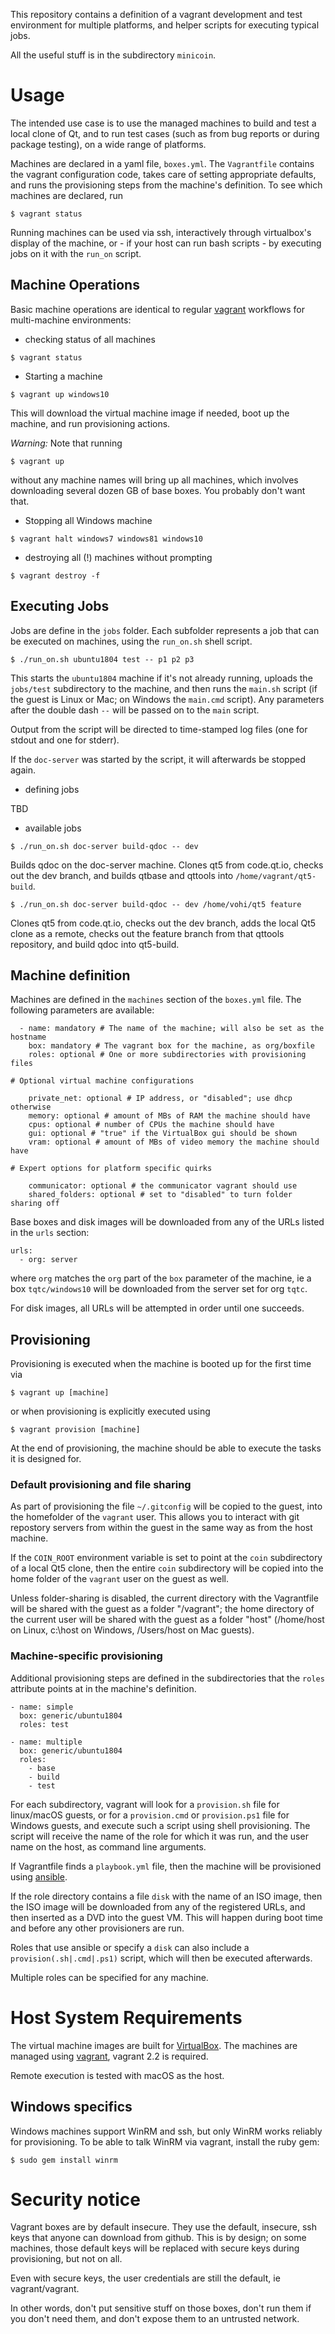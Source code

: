 This repository contains a definition of a vagrant development and test
environment for multiple platforms, and helper scripts for executing typical
jobs.

All the useful stuff is in the subdirectory `minicoin`.

# Usage

The intended use case is to use the managed machines to build and test a local
clone of Qt, and to run test cases (such as from bug reports or during package
testing), on a wide range of platforms.

Machines are declared in a yaml file, `boxes.yml`. The `Vagrantfile` contains
the vagrant configuration code, takes care of setting appropriate defaults, and
runs the provisioning steps from the machine's definition. To see which machines
are declared, run

`$ vagrant status`

Running machines can be used via ssh, interactively through virtualbox's display
of the machine, or - if your host can run bash scripts - by executing jobs on
it with the `run_on` script.

## Machine Operations

Basic machine operations are identical to regular [vagrant](vagrantup.com)
workflows for multi-machine environments:

* checking status of all machines

`$ vagrant status`

* Starting a machine

`$ vagrant up windows10`

This will download the virtual machine image if needed, boot up the machine,
and run provisioning actions.

*Warning:* Note that running

`$ vagrant up`

without any machine names will bring up all machines, which involves downloading
several dozen GB of base boxes. You probably don't want that.

* Stopping all Windows machine

`$ vagrant halt windows7 windows81 windows10`

* destroying all (!) machines without prompting

`$ vagrant destroy -f`

## Executing Jobs

Jobs are define in the `jobs` folder. Each subfolder represents a job that can
be executed on machines, using the `run_on.sh` shell script.

`$ ./run_on.sh ubuntu1804 test -- p1 p2 p3`

This starts the `ubuntu1804` machine if it's not already running, uploads the
`jobs/test` subdirectory to the machine, and then runs the `main.sh` script
(if the guest is Linux or Mac; on Windows the `main.cmd` script).
Any parameters after the double dash `--` will be passed on to the `main`
script.

Output from the script will be directed to time-stamped log files (one for
stdout and one for stderr).

If the `doc-server` was started by the script, it will afterwards be stopped
again.

* defining jobs

TBD

* available jobs

`$ ./run_on.sh doc-server build-qdoc -- dev`

Builds qdoc on the doc-server machine. Clones qt5 from code.qt.io, checks out
the dev branch, and builds qtbase and qttools into `/home/vagrant/qt5-build`.

`$ ./run_on.sh doc-server build-qdoc -- dev /home/vohi/qt5 feature`

Clones qt5 from code.qt.io, checks out the dev branch, adds the local Qt5 clone
as a remote, checks out the feature branch from that qttools repository, and
build qdoc into qt5-build.


## Machine definition

Machines are defined in the `machines` section of the `boxes.yml` file.
The following parameters are available:

```
  - name: mandatory # The name of the machine; will also be set as the hostname
    box: mandatory # The vagrant box for the machine, as org/boxfile
    roles: optional # One or more subdirectories with provisioning files

# Optional virtual machine configurations

    private_net: optional # IP address, or "disabled"; use dhcp otherwise
    memory: optional # amount of MBs of RAM the machine should have
    cpus: optional # number of CPUs the machine should have
    gui: optional # "true" if the VirtualBox gui should be shown
    vram: optional # amount of MBs of video memory the machine should have

# Expert options for platform specific quirks

    communicator: optional # the communicator vagrant should use
    shared_folders: optional # set to "disabled" to turn folder sharing off
```

Base boxes and disk images will be downloaded from any of the URLs listed in
the `urls` section:

```
urls:
  - org: server
```

where `org` matches the `org` part of the `box` parameter of the
machine, ie a box `tqtc/windows10` will be downloaded from the server set for
org `tqtc`.

For disk images, all URLs will be attempted in order until one succeeds.


## Provisioning

Provisioning is executed when the machine is booted up for the first time via

`$ vagrant up [machine]`

or when provisioning is explicitly executed using

`$ vagrant provision [machine]`

At the end of provisioning, the machine should be able to execute the tasks it
is designed for.

### Default provisioning and file sharing

As part of provisioning the file `~/.gitconfig` will
be copied to the guest, into the homefolder of the `vagrant` user. This allows
you to interact with git repostory servers from within the guest in the same way
as from the host machine.

If the `COIN_ROOT` environment variable is set to point at the `coin`
subdirectory of a local Qt5 clone, then the entire `coin` subdirectory will be
copied into the home folder of the `vagrant` user on the guest as well.

Unless folder-sharing is disabled, the current directory with the Vagrantfile
will be shared with the guest as a folder "/vagrant"; the home directory of
the current user will be shared with the guest as a folder "host" (/home/host
on Linux, c:\host on Windows, /Users/host on Mac guests).

### Machine-specific provisioning

Additional provisioning steps are defined in the subdirectories that the `roles`
attribute points at in the machine's definition.

```
- name: simple
  box: generic/ubuntu1804
  roles: test

- name: multiple
  box: generic/ubuntu1804
  roles:
    - base
    - build
    - test
```

For each subdirectory, vagrant will look for a `provision.sh` file for linux/macOS
guests, or for a `provision.cmd` or `provision.ps1` file for Windows guests, and
execute such a script using shell provisioning. The script will receive the name
of the role for which it was run, and the user name on the host, as command line
arguments.

If Vagrantfile finds a `playbook.yml` file, then the machine will be provisioned
using [ansible](ansible.com).

If the role directory contains a file `disk` with the name of an ISO image, then
the ISO image will be downloaded from any of the registered URLs, and then
inserted as a DVD into the guest VM. This will happen during boot time and
before any other provisioners are run.

Roles that use ansible or specify a `disk` can also include a
`provision(.sh|.cmd|.ps1)` script, which will then be executed afterwards.

Multiple roles can be specified for any machine.

# Host System Requirements

The virtual machine images are built for [VirtualBox](virtualbox.org).
The machines are managed using [vagrant](vagrantup.com), vagrant 2.2 is
required.

Remote execution is tested with macOS as the host.

## Windows specifics

Windows machines support WinRM and ssh, but only WinRM works reliably for
provisioning. To be able to talk WinRM via vagrant, install the ruby gem:

`$ sudo gem install winrm`


# Security notice

Vagrant boxes are by default insecure. They use the default, insecure,
ssh keys that anyone can download from github. This is by design; on some
machines, those default keys will be replaced with secure keys during
provisioning, but not on all.

Even with secure keys, the user credentials are still the default, ie
vagrant/vagrant.

In other words, don't put sensitive stuff on those boxes, don't run them
if you don't need them, and don't expose them to an untrusted network.
